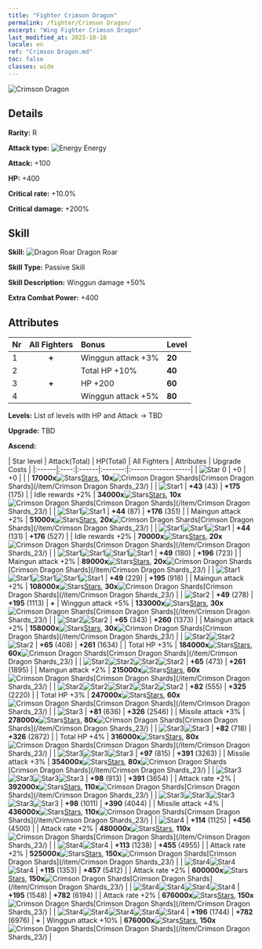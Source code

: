 ```yaml
---
title: "Fighter Crimson Dragon"
permalink: /fighter/Crimson Dragon/
excerpt: "Wing Fighter Crimson Dragon"
last_modified_at: 2023-10-18
locale: en
ref: "Crimson Dragon.md"
toc: false
classes: wide
---
```



 ![Crimson Dragon](/images/ship/fj_img2.png)

## Details

 **Rarity:** R 

 **Attack type:** ![Energy](/images/common_sx_icon8.png) Energy 

 **Attack:** +100

 **HP:** +400

 **Critical rate:** +10.0%

 **Critical damage:** +200%

## Skill

 **Skill:** ![Dragon Roar](/images/skill/skill_09_p.png) Dragon Roar

 **Skill Type:**  Passive Skill

 **Skill Description:**  Winggun damage +50%

 **Extra Combat Power:**  +400

## Attributes

  |  Nr | All Fighters | Bonus | Level |
  |:----|:-------------:|:--------------------|:--------|
  | 1  | **+**  | Winggun attack +3%  | **20** |
  | 2  |   | Total HP +10%  | **40** |
  | 3  | **+**  | HP +200  | **60** |
  | 4  |   | Winggun attack +5%  | **80** |


 **Levels:**  List of levels with HP and Attack -> TBD

 **Upgrade:**  TBD

 **Ascend:**  

  |  Star level | Attack(Total) | HP(Total) | All Fighters | Attributes | Upgrade Costs |
  |:------|:----:|:------|:-------:|:-------------------|
  | ![Star 0](/images/s0.png)  | +0  | +0  |  |    | **17000x**![Stars](/images/item/Stars_p.png)[Stars](/item/Stars_2/), **10x**![Crimson Dragon Shards](/images/item/Crimson_Dragon_Shards_p.png)[Crimson Dragon Shards](/item/Crimson Dragon Shards_23/) |
  | ![Star1](/images/s1.png)  | **+43** (43)  | **+175** (175)  |   | Idle rewards +2%  | **34000x**![Stars](/images/item/Stars_p.png)[Stars](/item/Stars_2/), **10x**![Crimson Dragon Shards](/images/item/Crimson_Dragon_Shards_p.png)[Crimson Dragon Shards](/item/Crimson Dragon Shards_23/) |
  | ![Star1](/images/s1.png)![Star1](/images/s1.png)  | **+44** (87)  | **+176** (351)  |   | Maingun attack +2%  | **51000x**![Stars](/images/item/Stars_p.png)[Stars](/item/Stars_2/), **20x**![Crimson Dragon Shards](/images/item/Crimson_Dragon_Shards_p.png)[Crimson Dragon Shards](/item/Crimson Dragon Shards_23/) |
  | ![Star1](/images/s1.png)![Star1](/images/s1.png)![Star1](/images/s1.png)  | **+44** (131)  | **+176** (527)  |   | Idle rewards +2%  | **70000x**![Stars](/images/item/Stars_p.png)[Stars](/item/Stars_2/), **20x**![Crimson Dragon Shards](/images/item/Crimson_Dragon_Shards_p.png)[Crimson Dragon Shards](/item/Crimson Dragon Shards_23/) |
  | ![Star1](/images/s1.png)![Star1](/images/s1.png)![Star1](/images/s1.png)![Star1](/images/s1.png)  | **+49** (180)  | **+196** (723)  |   | Maingun attack +2%  | **89000x**![Stars](/images/item/Stars_p.png)[Stars](/item/Stars_2/), **20x**![Crimson Dragon Shards](/images/item/Crimson_Dragon_Shards_p.png)[Crimson Dragon Shards](/item/Crimson Dragon Shards_23/) |
  | ![Star1](/images/s1.png)![Star1](/images/s1.png)![Star1](/images/s1.png)![Star1](/images/s1.png)![Star1](/images/s1.png)  | **+49** (229)  | **+195** (918)  |   | Maingun attack +2%  | **108000x**![Stars](/images/item/Stars_p.png)[Stars](/item/Stars_2/), **30x**![Crimson Dragon Shards](/images/item/Crimson_Dragon_Shards_p.png)[Crimson Dragon Shards](/item/Crimson Dragon Shards_23/) |
  | ![Star2](/images/s2.png)  | **+49** (278)  | **+195** (1113)  | **+**  | Winggun attack +5%  | **133000x**![Stars](/images/item/Stars_p.png)[Stars](/item/Stars_2/), **30x**![Crimson Dragon Shards](/images/item/Crimson_Dragon_Shards_p.png)[Crimson Dragon Shards](/item/Crimson Dragon Shards_23/) |
  | ![Star2](/images/s2.png)![Star2](/images/s2.png)  | **+65** (343)  | **+260** (1373)  |   | Maingun attack +2%  | **158000x**![Stars](/images/item/Stars_p.png)[Stars](/item/Stars_2/), **30x**![Crimson Dragon Shards](/images/item/Crimson_Dragon_Shards_p.png)[Crimson Dragon Shards](/item/Crimson Dragon Shards_23/) |
  | ![Star2](/images/s2.png)![Star2](/images/s2.png)![Star2](/images/s2.png)  | **+65** (408)  | **+261** (1634)  |   | Total HP +3%  | **184000x**![Stars](/images/item/Stars_p.png)[Stars](/item/Stars_2/), **60x**![Crimson Dragon Shards](/images/item/Crimson_Dragon_Shards_p.png)[Crimson Dragon Shards](/item/Crimson Dragon Shards_23/) |
  | ![Star2](/images/s2.png)![Star2](/images/s2.png)![Star2](/images/s2.png)![Star2](/images/s2.png)  | **+65** (473)  | **+261** (1895)  |   | Maingun attack +2%  | **215000x**![Stars](/images/item/Stars_p.png)[Stars](/item/Stars_2/), **60x**![Crimson Dragon Shards](/images/item/Crimson_Dragon_Shards_p.png)[Crimson Dragon Shards](/item/Crimson Dragon Shards_23/) |
  | ![Star2](/images/s2.png)![Star2](/images/s2.png)![Star2](/images/s2.png)![Star2](/images/s2.png)![Star2](/images/s2.png)  | **+82** (555)  | **+325** (2220)  |   | Total HP +3%  | **247000x**![Stars](/images/item/Stars_p.png)[Stars](/item/Stars_2/), **60x**![Crimson Dragon Shards](/images/item/Crimson_Dragon_Shards_p.png)[Crimson Dragon Shards](/item/Crimson Dragon Shards_23/) |
  | ![Star3](/images/s3.png)  | **+81** (636)  | **+326** (2546)  |   | Missile attack +3%  | **278000x**![Stars](/images/item/Stars_p.png)[Stars](/item/Stars_2/), **80x**![Crimson Dragon Shards](/images/item/Crimson_Dragon_Shards_p.png)[Crimson Dragon Shards](/item/Crimson Dragon Shards_23/) |
  | ![Star3](/images/s3.png)![Star3](/images/s3.png)  | **+82** (718)  | **+326** (2872)  |   | Total HP +4%  | **316000x**![Stars](/images/item/Stars_p.png)[Stars](/item/Stars_2/), **80x**![Crimson Dragon Shards](/images/item/Crimson_Dragon_Shards_p.png)[Crimson Dragon Shards](/item/Crimson Dragon Shards_23/) |
  | ![Star3](/images/s3.png)![Star3](/images/s3.png)![Star3](/images/s3.png)  | **+97** (815)  | **+391** (3263)  |   | Missile attack +3%  | **354000x**![Stars](/images/item/Stars_p.png)[Stars](/item/Stars_2/), **80x**![Crimson Dragon Shards](/images/item/Crimson_Dragon_Shards_p.png)[Crimson Dragon Shards](/item/Crimson Dragon Shards_23/) |
  | ![Star3](/images/s3.png)![Star3](/images/s3.png)![Star3](/images/s3.png)![Star3](/images/s3.png)  | **+98** (913)  | **+391** (3654)  |   | Attack rate +2%  | **392000x**![Stars](/images/item/Stars_p.png)[Stars](/item/Stars_2/), **110x**![Crimson Dragon Shards](/images/item/Crimson_Dragon_Shards_p.png)[Crimson Dragon Shards](/item/Crimson Dragon Shards_23/) |
  | ![Star3](/images/s3.png)![Star3](/images/s3.png)![Star3](/images/s3.png)![Star3](/images/s3.png)![Star3](/images/s3.png)  | **+98** (1011)  | **+390** (4044)  |   | Missile attack +4%  | **436000x**![Stars](/images/item/Stars_p.png)[Stars](/item/Stars_2/), **110x**![Crimson Dragon Shards](/images/item/Crimson_Dragon_Shards_p.png)[Crimson Dragon Shards](/item/Crimson Dragon Shards_23/) |
  | ![Star4](/images/s4.png)  | **+114** (1125)  | **+456** (4500)  |   | Attack rate +2%  | **480000x**![Stars](/images/item/Stars_p.png)[Stars](/item/Stars_2/), **110x**![Crimson Dragon Shards](/images/item/Crimson_Dragon_Shards_p.png)[Crimson Dragon Shards](/item/Crimson Dragon Shards_23/) |
  | ![Star4](/images/s4.png)![Star4](/images/s4.png)  | **+113** (1238)  | **+455** (4955)  |   | Attack rate +2%  | **525000x**![Stars](/images/item/Stars_p.png)[Stars](/item/Stars_2/), **150x**![Crimson Dragon Shards](/images/item/Crimson_Dragon_Shards_p.png)[Crimson Dragon Shards](/item/Crimson Dragon Shards_23/) |
  | ![Star4](/images/s4.png)![Star4](/images/s4.png)![Star4](/images/s4.png)  | **+115** (1353)  | **+457** (5412)  |   | Attack rate +2%  | **600000x**![Stars](/images/item/Stars_p.png)[Stars](/item/Stars_2/), **150x**![Crimson Dragon Shards](/images/item/Crimson_Dragon_Shards_p.png)[Crimson Dragon Shards](/item/Crimson Dragon Shards_23/) |
  | ![Star4](/images/s4.png)![Star4](/images/s4.png)![Star4](/images/s4.png)![Star4](/images/s4.png)  | **+195** (1548)  | **+782** (6194)  |   | Attack rate +2%  | **676000x**![Stars](/images/item/Stars_p.png)[Stars](/item/Stars_2/), **150x**![Crimson Dragon Shards](/images/item/Crimson_Dragon_Shards_p.png)[Crimson Dragon Shards](/item/Crimson Dragon Shards_23/) |
  | ![Star4](/images/s4.png)![Star4](/images/s4.png)![Star4](/images/s4.png)![Star4](/images/s4.png)![Star4](/images/s4.png)  | **+196** (1744)  | **+782** (6976)  | **+**  | Winggun attack +10%  | **676000x**![Stars](/images/item/Stars_p.png)[Stars](/item/Stars_2/), **150x**![Crimson Dragon Shards](/images/item/Crimson_Dragon_Shards_p.png)[Crimson Dragon Shards](/item/Crimson Dragon Shards_23/) |

